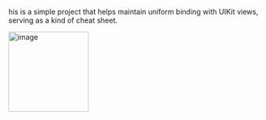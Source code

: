 his is a simple project that helps maintain uniform binding with UIKit views, serving as a kind of cheat sheet.

<img width="158" alt="image" src="https://github.com/user-attachments/assets/b66cbb59-0b18-4da8-93dc-cebb45fabcba">

